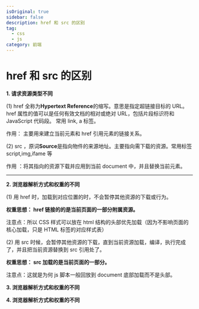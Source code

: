 ```yaml
---
isOriginal: true
sidebar: false
description: href 和 src 的区别
tag:
  - css
  - js
category: 前端
---
```


# href 和 src 的区别

**1. 请求资源类型不同**

(1) href 全称为**Hypertext Reference**的缩写。意思是指定超链接目标的 URL。href 属性的值可以是任何有效文档的相对或绝对 URL，包括片段标识符和 JavaScript 代码段。
常用 link, a 标签。

作用： 主要用来建立当前元素和 href 引用元素的链接关系。

(2) src ，原词**Source**是指向物件的来源地址。主要指向需下载的资源。常用标签 script,img,ifame 等

作用 ：将其指向的资源下载并应用到当前 document 中，并且替换当前元素。

---

**2. 浏览器解析方式和权重的不同**

(1) 用 href 时，加载到对应位置的时，不会暂停其他资源的下载或行为。

**权重思想： href 链接的的是当前页面的一部分附属资源。**

注意点：所以 CSS 样式可以放在 html 结构的头部优先加载（因为不影响页面的核心加载，只是 HTML 标签的对应样式表）

(2) 用 src 时候，会暂停其他资源的下载，直到当前资源加载，编译，执行完成了，并且把当前资源替换到 src 引用处了。

**权重思想： src 加载的是当前页面的一部分。**

注意点：这就是为何 js 脚本一般回放到 document 底部加载而不是头部。

**3. 浏览器解析方式和权重的不同**

**4. 浏览器解析方式和权重的不同**
